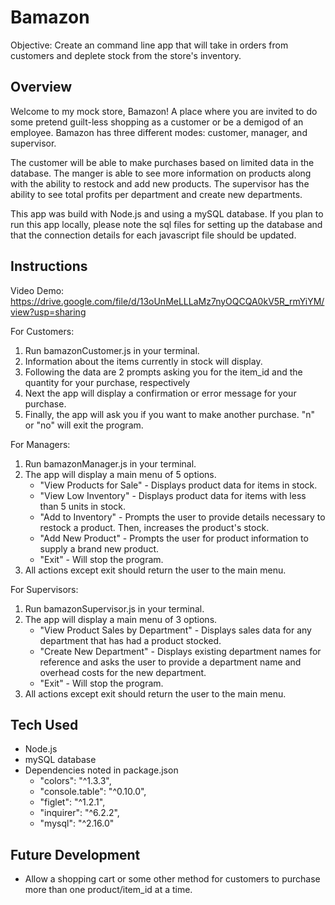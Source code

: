 # Bamazon
Objective: Create an command line app that will take in orders from customers and deplete stock from the store's inventory. 

## Overview
Welcome to my mock store, Bamazon! A place where you are invited to do some pretend guilt-less shopping as a customer or be a demigod of an employee. Bamazon has three different modes: customer, manager, and supervisor. 

The customer will be able to make purchases based on limited data in the database. The manger is able to see more information on products along with the ability to restock and add new products. The supervisor has the ability to see total profits per department and create new departments.

This app was build with Node.js and using a mySQL database. If you plan to run this app locally, please note the sql files for setting up the database and that the connection details for each javascript file should be updated.

## Instructions
Video Demo: https://drive.google.com/file/d/13oUnMeLLLaMz7nyOQCQA0kV5R_rmYiYM/view?usp=sharing

For Customers:
1. Run bamazonCustomer.js in your terminal.
2. Information about the items currently in stock will display.
3. Following the data are 2 prompts asking you for the item_id and the quantity for your purchase, respectively
4. Next the app will display a confirmation or error message for your purchase.
5. Finally, the app will ask you if you want to make another purchase. "n" or "no" will exit the program.

For Managers:
1. Run bamazonManager.js in your terminal.
2. The app will display a main menu of 5 options.
    * "View Products for Sale" - Displays product data for items in stock.
    * "View Low Inventory" - Displays product data for items with less than 5 units in stock.
    * "Add to Inventory" - Prompts the user to provide details necessary to restock a product. Then, increases the product's stock. 
    * "Add New Product" - Prompts the user for product information to supply a brand new product.
    * "Exit" - Will stop the program.
3. All actions except exit should return the user to the main menu.

For Supervisors:
1. Run bamazonSupervisor.js in your terminal.
2. The app will display a main menu of 3 options.
    * "View Product Sales by Department" - Displays sales data for any department that has had a product stocked.
    * "Create New Department" - Displays existing department names for reference and asks the user to provide a department name and overhead costs for the new department.
    * "Exit" - Will stop the program.
3. All actions except exit should return the user to the main menu.

## Tech Used
* Node.js
* mySQL database
* Dependencies noted in package.json
   - "colors": "^1.3.3",
   - "console.table": "^0.10.0",
   - "figlet": "^1.2.1",
   - "inquirer": "^6.2.2",
   - "mysql": "^2.16.0"

## Future Development
* Allow a shopping cart or some other method for customers to purchase more than one product/item_id at a time.